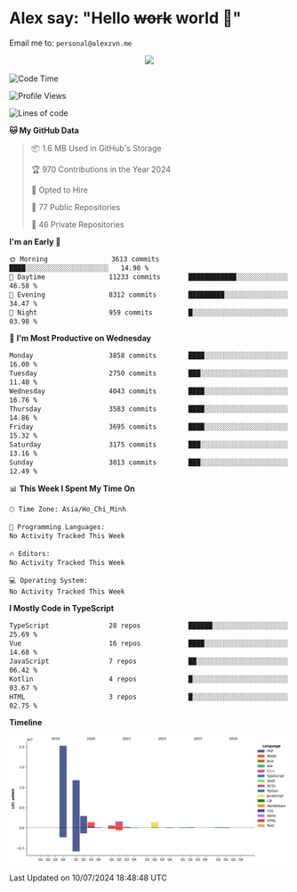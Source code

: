 # Alex say: "Hello ~~work~~ world 🐾"
Email me to: `personal@alexzvn.me`


<p align=center>
  <a href="https://skillicons.dev">
    <img src="https://skillicons.dev/icons?i=ts,js,php,nodejs,bun,vue,nuxt,react,svelte,tauri,laravel,rust,mongodb,docker,electron,redis,rabbitmq,tailwind,git,cloudflare,elysia,mysql,nginx,rollupjs,sentry,ubuntu,yarn,html,css,vite" />
  </a>
</p>

<!--START_SECTION:waka-->
![Code Time](http://img.shields.io/badge/Code%20Time-1%2C066%20hrs%2055%20mins-blue)

![Profile Views](http://img.shields.io/badge/Profile%20Views-0-blue)

![Lines of code](https://img.shields.io/badge/From%20Hello%20World%20I%27ve%20Written-40.5%20million%20lines%20of%20code-blue)

**🐱 My GitHub Data** 

> 📦 1.6 MB Used in GitHub's Storage 
 > 
> 🏆 970 Contributions in the Year 2024
 > 
> 💼 Opted to Hire
 > 
> 📜 77 Public Repositories 
 > 
> 🔑 46 Private Repositories 
 > 
**I'm an Early 🐤** 

```text
🌞 Morning                3613 commits        ████░░░░░░░░░░░░░░░░░░░░░   14.98 % 
🌆 Daytime                11233 commits       ████████████░░░░░░░░░░░░░   46.58 % 
🌃 Evening                8312 commits        █████████░░░░░░░░░░░░░░░░   34.47 % 
🌙 Night                  959 commits         █░░░░░░░░░░░░░░░░░░░░░░░░   03.98 % 
```
📅 **I'm Most Productive on Wednesday** 

```text
Monday                   3858 commits        ████░░░░░░░░░░░░░░░░░░░░░   16.00 % 
Tuesday                  2750 commits        ███░░░░░░░░░░░░░░░░░░░░░░   11.40 % 
Wednesday                4043 commits        ████░░░░░░░░░░░░░░░░░░░░░   16.76 % 
Thursday                 3583 commits        ████░░░░░░░░░░░░░░░░░░░░░   14.86 % 
Friday                   3695 commits        ████░░░░░░░░░░░░░░░░░░░░░   15.32 % 
Saturday                 3175 commits        ███░░░░░░░░░░░░░░░░░░░░░░   13.16 % 
Sunday                   3013 commits        ███░░░░░░░░░░░░░░░░░░░░░░   12.49 % 
```


📊 **This Week I Spent My Time On** 

```text
🕑︎ Time Zone: Asia/Ho_Chi_Minh

💬 Programming Languages: 
No Activity Tracked This Week

🔥 Editors: 
No Activity Tracked This Week

💻 Operating System: 
No Activity Tracked This Week
```

**I Mostly Code in TypeScript** 

```text
TypeScript               28 repos            ██████░░░░░░░░░░░░░░░░░░░   25.69 % 
Vue                      16 repos            ████░░░░░░░░░░░░░░░░░░░░░   14.68 % 
JavaScript               7 repos             ██░░░░░░░░░░░░░░░░░░░░░░░   06.42 % 
Kotlin                   4 repos             █░░░░░░░░░░░░░░░░░░░░░░░░   03.67 % 
HTML                     3 repos             █░░░░░░░░░░░░░░░░░░░░░░░░   02.75 % 
```



**Timeline**

![Lines of Code chart](https://raw.githubusercontent.com/alexzvn/alexzvn/main/assets/bar_graph.png)


 Last Updated on 10/07/2024 18:48:48 UTC
<!--END_SECTION:waka-->
